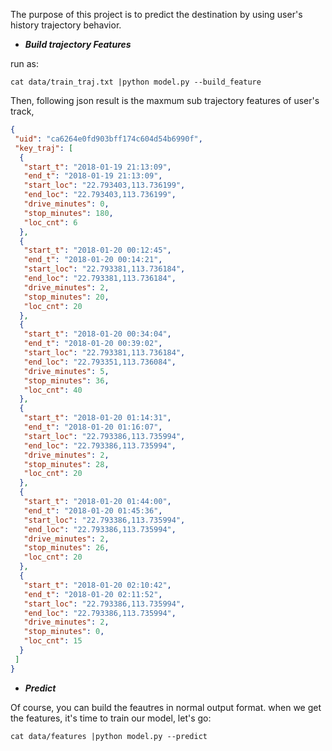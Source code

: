 The purpose of this project is to predict the destination by using user's history trajectory behavior.

* ***Build trajectory Features***

run as:

``` shell
cat data/train_traj.txt |python model.py --build_feature
```
Then, following json result is the maxmum sub trajectory features of user's track, 

``` json
{
 "uid": "ca6264e0fd903bff174c604d54b6990f", 
 "key_traj": [
  {
   "start_t": "2018-01-19 21:13:09", 
   "end_t": "2018-01-19 21:13:09", 
   "start_loc": "22.793403,113.736199", 
   "end_loc": "22.793403,113.736199", 
   "drive_minutes": 0, 
   "stop_minutes": 180, 
   "loc_cnt": 6
  }, 
  {
   "start_t": "2018-01-20 00:12:45", 
   "end_t": "2018-01-20 00:14:21", 
   "start_loc": "22.793381,113.736184", 
   "end_loc": "22.793381,113.736184", 
   "drive_minutes": 2, 
   "stop_minutes": 20, 
   "loc_cnt": 20
  }, 
  {
   "start_t": "2018-01-20 00:34:04", 
   "end_t": "2018-01-20 00:39:02", 
   "start_loc": "22.793381,113.736184", 
   "end_loc": "22.793351,113.736084", 
   "drive_minutes": 5, 
   "stop_minutes": 36, 
   "loc_cnt": 40
  }, 
  {
   "start_t": "2018-01-20 01:14:31", 
   "end_t": "2018-01-20 01:16:07", 
   "start_loc": "22.793386,113.735994", 
   "end_loc": "22.793386,113.735994", 
   "drive_minutes": 2, 
   "stop_minutes": 28, 
   "loc_cnt": 20
  }, 
  {
   "start_t": "2018-01-20 01:44:00", 
   "end_t": "2018-01-20 01:45:36", 
   "start_loc": "22.793386,113.735994", 
   "end_loc": "22.793386,113.735994", 
   "drive_minutes": 2, 
   "stop_minutes": 26, 
   "loc_cnt": 20
  }, 
  {
   "start_t": "2018-01-20 02:10:42", 
   "end_t": "2018-01-20 02:11:52", 
   "start_loc": "22.793386,113.735994", 
   "end_loc": "22.793386,113.735994", 
   "drive_minutes": 2, 
   "stop_minutes": 0, 
   "loc_cnt": 15
  }
 ]
}
```
 
* ***Predict***

Of course, you can build the feautres in normal output format. when we get the features, it's time to train our model, let's go: 

``` shell
cat data/features |python model.py --predict
```

